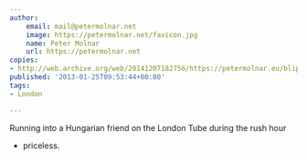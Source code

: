 ```yaml
---
author:
    email: mail@petermolnar.net
    image: https://petermolnar.net/favicon.jpg
    name: Peter Molnar
    url: https://petermolnar.net
copies:
- http://web.archive.org/web/20141207182756/https://petermolnar.eu/blips/rush-hour-coincidence/
published: '2013-01-25T09:53:44+00:00'
tags:
- London

---
```


Running into a Hungarian friend on the London Tube during the rush hour
- priceless.